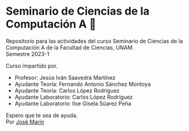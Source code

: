 # Seminario de Ciencias de la Computación A 🌴

Repositorio para las actividades del curso Seminario de Ciencias de la Computación A de la Facultad de Ciencias, UNAM. <br>
Semestre 2023-1

Curso impartido por.
- Profesor: Jesús Iván Saavedra Martínez
- Ayudante Teoría: Fernando Antonio Sánchez Montoya
- Ayudante Teoría: Carlos López Rodríguez
- Ayudante Laboratorio: Carlos López Rodríguez
- Ayudante Laboratorio: Ilse Gisela Súarez Peña

Espero que te sea de ayuda. <br>
Por [José Marín](https://github.com/Jose2432)
